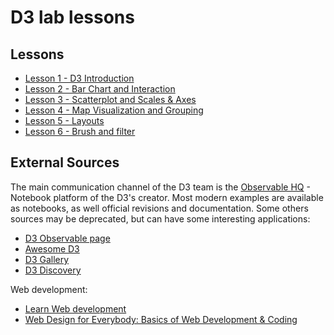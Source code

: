 # D3 lab lessons


## Lessons
* [Lesson 1 - D3 Introduction](./Lesson_01/)
* [Lesson 2 - Bar Chart and Interaction](./Lesson_02/)
* [Lesson 3 - Scatterplot and Scales & Axes](./Lesson_03/)
* [Lesson 4 - Map Visualization and Grouping](./Lesson_04/)
* [Lesson 5 - Layouts](./Lesson_05/)
* [Lesson 6 - Brush and filter](./Lesson_06_Extra/)

## External Sources
 The main communication channel of the D3 team is the [Observable HQ](https://observablehq.com/) - Notebook platform of the D3's creator. Most modern examples are available as notebooks, as well official revisions and documentation. Some others sources may be deprecated, but can have some interesting applications:

* [D3 Observable page](https://observablehq.com/@d3)
* [Awesome D3](https://github.com/wbkd/awesome-d3)
* [D3 Gallery](https://github.com/d3/d3/wiki/Gallery)
* [D3 Discovery](https://d3-discovery.net/)

Web development:
* [Learn Web development](https://developer.mozilla.org/en-US/docs/Learn)
* [Web Design for Everybody: Basics of Web Development & Coding](https://pt.coursera.org/specializations/web-design)
